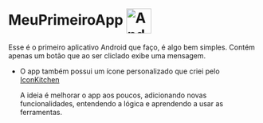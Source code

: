 # MeuPrimeiroApp   <img src="https://img.icons8.com/?size=100&id=P2AnGyiJxMpp&format=png&color=000000" alt="Android Logo" width="50" style="vertical-align: middle;" />

Esse é o primeiro aplicativo Android que faço, é algo bem simples. Contém apenas um botão que ao ser cliclado exibe uma mensagem.
- O app também possui um ícone personalizado que criei pelo [IconKitchen](https://icon.kitchen/i/H4sIAAAAAAAAA6tWKkvMKU0tVrKqVkpJLMoOyUjNTVWySkvMKU6t1VHKzU8pzQHJRisl5qUU5WemKOkoZeYXA8ny1CSl2FoApT8%2BHkAAAAA%3D)

  A ideia é melhorar o app aos poucos, adicionando novas funcionalidades, entendendo a lógica e aprendendo a usar as ferramentas.
  
